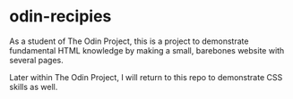 # odin-recipies

As a student of The Odin Project, this is a project to demonstrate fundamental HTML knowledge by making a small, barebones website with several pages.

Later within The Odin Project, I will return to this repo to demonstrate CSS skills as well.